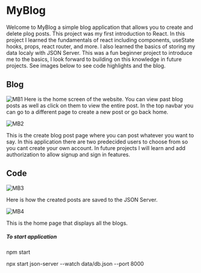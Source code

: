 # MyBlog 

Welcome to MyBlog a simple blog application that allows you to create and delete plog posts. This project was my first introduction to React. In this project I learned the fundamentals of react including components, useState hooks, props, react router, and more. I also learned the basics of storing my data localy with JSON Server. This was a fun beginner project to introduce me to the basics, I look forward to building on this knowledge in future projects. See images below to see code highlights and the blog. 

## Blog 

![MB1](https://user-images.githubusercontent.com/61571857/114415792-a19f9080-9b75-11eb-81e2-4d716b5bfc07.JPG)
Here is the home screen of the website. You can view past blog posts as well as click on them to view the entire post. In the top navbar you can go to a different page to create a new post or go back home. 

![MB2](https://user-images.githubusercontent.com/61571857/114415832-ac5a2580-9b75-11eb-96ca-5709529aa38c.JPG)

This is the create blog post page where you can post whatever you want to say. In this application there are two predecided users to choose from so you cant create your own account. In future projects I will learn and add authorization to allow signup and sign in features. 

## Code 

![MB3](https://user-images.githubusercontent.com/61571857/114416541-681b5500-9b76-11eb-9e6c-538c1752da87.JPG)

Here is how the created posts are saved to the JSON Server. 

![MB4](https://user-images.githubusercontent.com/61571857/114416988-d5c78100-9b76-11eb-9a19-1d048e1ca147.JPG)

This is the home page that displays all the blogs. 


##### To start application

npm start

npx start json-server --watch data/db.json --port 8000

